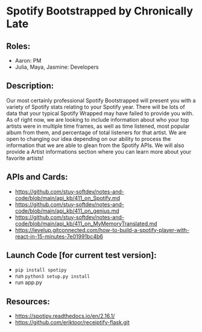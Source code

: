 # Spotify Bootstrapped by Chronically Late

## Roles:
- Aaron: PM
- Julia, Maya, Jasmine: Developers

## Description:
Our most certainly professional Spotify Bootstrapped will present you with a variety of Spotify stats relating to your Spotify year. There will be lots of data that your typical Spotify Wrapped may have failed to provide you with. As of right now, we are looking to include information about who your top artists were in multiple time frames, as well as time listened, most popular album from them, and percentage of total listeners for that artist. We are open to changing our idea depending on our ability to process the information that we are able to glean from the Spotify APIs. We will also provide a Artist informations section where you can learn more about your favorite artists! 

## APIs and Cards:
- https://github.com/stuy-softdev/notes-and-code/blob/main/api_kb/411_on_Spotify.md
- https://github.com/stuy-softdev/notes-and-code/blob/main/api_kb/411_on_genius.md
- https://github.com/stuy-softdev/notes-and-code/blob/main/api_kb/411_on_MyMemoryTranslated.md
- https://levelup.gitconnected.com/how-to-build-a-spotify-player-with-react-in-15-minutes-7e01991bc4b6
## Launch Code [for current test version]:
- ```pip install spotipy```
- run ```python3 setup.py install```
- run app.py

## Resources:
- https://spotipy.readthedocs.io/en/2.16.1/
- https://github.com/eriktoor/receiptify-flask.git
